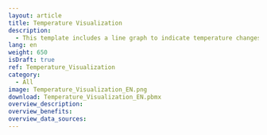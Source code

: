 ```yaml
---
layout: article
title: Temperature Visualization
description: 
  - This template includes a line graph to indicate temperature changes.
lang: en
weight: 650
isDraft: true
ref: Temperature_Visualization
category:
  - All
image: Temperature_Visualization_EN.png
download: Temperature_Visualization_EN.pbmx
overview_description:
overview_benefits:
overview_data_sources:
---
```

